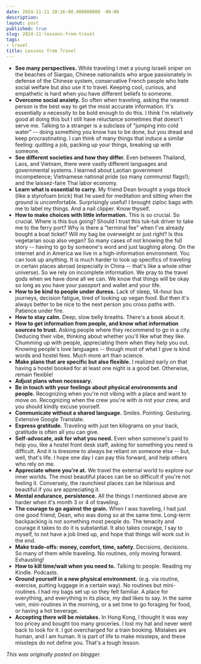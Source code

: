 ```yaml
---
date: 2024-11-11 20:26:00.000000000 -08:00
description:
layout: post
published: true
slug: 2024-11-lessons-from-travel
tags:
- travel
title: Lessons from Travel
---
```

* **See many perspectives.** While traveling I met a young Israeli sniper on the beaches of Siargao, Chinese nationalists who argue passionately in defense of the Chinese system, conservative French people who hate social welfare but also use it to travel. Keeping cool, curious, and empathetic is hard when you have different beliefs to someone.
* **Overcome social anxiety.** So often when traveling, asking the nearest person is the best way to get the most accurate information. It's essentially a necessity to be bold enough to do this. I think I'm relatively good at doing this but I still have reluctance sometimes that doesn't serve me. Talking to a stranger is a subclass of "jumping into cold water" -- doing something you know has to be done, but you dread and keep procrastinating. I can think of many things that induce a similar feeling: quitting a job, packing up your things, breaking up with someone.
* **See different societies and how they differ.** Even between Thailand, Laos, and Vietnam, there were vastly different languages and governmental systems. I learned about Laotian government incompetence; Vietnamese national pride (so many communist flags!); and the laissez-faire Thai labor economy.
* **Learn what is essential to carry.** My friend Dean brought a yoga block (like a styrofoam brick) that he used for meditation and sitting when the ground is uncomfortable. Surprisingly useful! I brought ziploc bags with me to label my things. And a nail clipper. Know thyself.
* **How to make choices with little information.** This is so crucial. So crucial. Where is this bus going? Should I trust this tuk-tuk driver to take me to the ferry port? Why is there a "terminal fee" when I've already bought a boat ticket? Will my bag be overweight or just right? Is this vegetarian soup also vegan? So many cases of not knowing the full story -- having to go by someone's word and just laughing along. On the internet and in America we live in a high-information environment. You can look up anything. It is much harder to look up specifics of traveling in certain places abroad (especially in China -- that's like a whole other universe). So we rely on incomplete information. We pray to the travel gods when we have done all we can. We know that things will be okay so long as you have your passport and wallet and your life.
* **How to be kind to people under duress.** Lack of sleep, 14-hour bus journeys, decision fatigue, tired of looking up vegan food. But then it's always better to be nice to the next person you cross paths with. Patience under fire.
* **How to stay calm.** Deep, slow belly breaths. There's a book about it.
* **How to get information from people, and know what information sources to trust.** Asking people where they recommend to go in a city. Deducing their vibe, thinking about whether you'll like what they like. Chumming up with people, appreciating them when they help you out. Knowing people's love languages -- though most of what I give is kind words and hostel fees. Much more art than science.
* **Make plans that are specific but also flexible.** I realized early on that having a hostel booked for at least one night is a good bet. Otherwise, remain flexible!
* **Adjust plans when necessary.**
* **Be in touch with your feelings about physical environments and people.** Recognizing when you're not vibing with a place and want to move on. Recognizing when the crew you're with is not your crew, and you should kindly excuse yourself.
* **Communicate without a shared language.** Smiles. Pointing. Gesturing. Extensive Google Translate.
* **Express gratitude.** Traveling with just ten kilograms on your back, gratitude is often all you can give.
* **Self-advocate, ask for what you need.** Even when someone's paid to help you, like a hostel front desk staff, asking for something you need is difficult. And it is tiresome to always be reliant on someone else -- but, well, that's life. I hope one day I can pay this forward, and help others who rely on me.
* **Appreciate where you're at.** We travel the external world to explore our inner worlds. The most beautiful places can be so difficult if you're not feeling it. Conversely, the raunchiest places can be hilarious and beautiful if you are appreciating it.
* **Mental endurance, persistence.** All the things I mentioned above are harder when it's month 3 or 4 of traveling.
* **The courage to go against the grain.** When I was traveling, I had just one good friend, Dean, who was doing so at the same time. Long-term backpacking is not something most people do. The tenacity and courage it takes to do it is substantial. It also takes courage, I say to myself, to not have a job lined up, and hope that things will work out in the end.
* **Make trade-offs: money, comfort, time, safety.** Decisions, decisions. So many of them while traveling. No routines, only moving forward. Exhausting!
* **How to kill time/wait when you need to.** Talking to people. Reading my Kindle. Podcasts.
* **Ground yourself in a new physical environment.** (e.g. via routine, exercise, putting luggage in a certain way). No routines but mini-routines. I had my bags set up so they felt familiar. A place for everything, and everything in its place, my dad likes to say. In the same vein, mini-routines in the morning, or a set time to go foraging for food, or having a hot beverage.
* **Accepting there will be mistakes.** In Hong Kong, I thought it was way too pricey and bought too many groceries. I lost my hat and never went back to look for it. I got overcharged for a train booking. Mistakes are human, and I am human. It is part of life to make missteps, and these missteps do not define you. That's a tough lesson.

*This was originally posted on blogger.*
